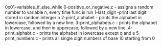 0x01-variables_if_else_while
0-positive_or_negative.c - assigns a random number to variable n, every time func is run 
1-last_digit -print last digit stored in random interger n
2-print_alphabet -  prints the alphabet in lowercase, followed by a new line.
3-print_alphabets.c -  prints the alphabet in lowercase, and then in uppercase, followed by a new line.
4-print_alphabt.c -  prints the alphabet in lowercase except q and e
5-print_numbers.c - prints all single digit numbers of base 10 starting from 0

